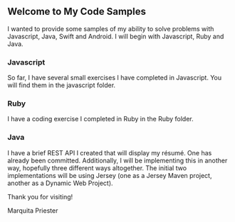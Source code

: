 ## Welcome to My Code Samples

I wanted to provide some samples of my ability to solve problems with Javascript, Java, Swift and Android. I will begin with Javascript, Ruby and Java. 

### Javascript

So far, I have several small exercises I have completed in Javascript. You will find them in the javascript folder.

### Ruby
I have a coding exercise I completed in Ruby in the Ruby folder.

### Java
I have a brief REST API I created that will display my résumé. One has already been committed. Additionally, I will be implementing this in another way, hopefully three different ways altogether. The initial two implementations will be using Jersey (one as a Jersey Maven project, another as a Dynamic Web Project). 


Thank you for visiting!


Marquita Priester
